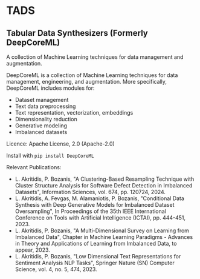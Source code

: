 # TADS
## Tabular Data Synthesizers (Formerly DeepCoreML)

A collection of Machine Learning techniques for data management and augmentation.

DeepCoreML is a collection of Machine Learning techniques for data management, engineering, and augmentation. More specifically, DeepCoreML includes modules for:

* Dataset management
* Text data preprocessing
* Text representation, vectorization, embeddings
* Dimensionality reduction
* Generative modeling
* Imbalanced datasets

Licence: Apache License, 2.0 (Apache-2.0)

Install with `pip install DeepCoreML`

Relevant Publications:

* L. Akritidis, P. Bozanis, "A Clustering-Based Resampling Technique with Cluster Structure Analysis for Software Defect Detection in Imbalanced Datasets", Information Sciences, vol. 674, pp. 120724, 2024.
* L. Akritidis, A. Fevgas, M. Alamaniotis, P. Bozanis, "Conditional Data Synthesis with Deep Generative Models for Imbalanced Dataset Oversampling", In Proceedings of the 35th IEEE International Conference on Tools with Artificial Intelligence (ICTAI), pp. 444-451, 2023.
* L. Akritidis, P. Bozanis, "A Multi-Dimensional Survey on Learning from Imbalanced Data", Chapter in Machine Learning Paradigms - Advances in Theory and Applications of Learning from Imbalanced Data, to appear, 2023.
* L. Akritidis, P. Bozanis, "Low Dimensional Text Representations for Sentiment Analysis NLP Tasks", Springer Nature (SN) Computer Science, vol. 4, no. 5, 474, 2023.

